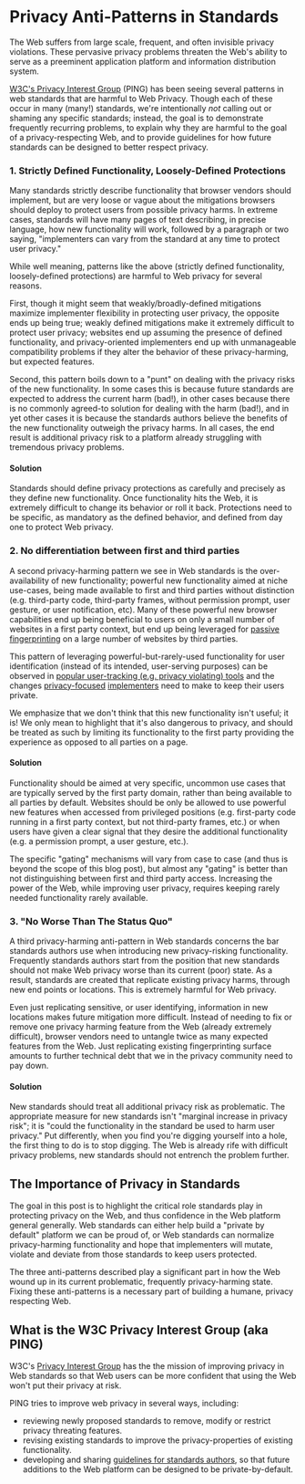 Privacy Anti-Patterns in Standards
===

The Web suffers from large scale, frequent, and often invisible privacy
violations.  These pervasive privacy problems threaten the Web's ability to
serve as a preeminent application platform and information distribution system.

[W3C's Privacy Interest Group](https://www.w3.org/Privacy/IG/) (PING) has been seeing several patterns in web
standards that are harmful to Web Privacy.  Though each of these occur in
many (many!) standards, we're intentionally *not* calling out or shaming any
specific standards; instead, the goal is to
demonstrate frequently recurring problems, to explain why
they are harmful to the goal of a privacy-respecting Web, and to provide
guidelines for how future standards can be designed to better respect privacy.


### 1. Strictly Defined Functionality, Loosely-Defined Protections
Many standards strictly describe functionality that browser vendors should
implement, but are very loose or vague about the mitigations browsers should
deploy to protect users from possible privacy harms. In extreme cases,
standards will have many pages of text describing, in precise language,
how new functionality will work, followed by a paragraph or two saying,
"implementers can vary from the standard at any time to protect user privacy."

While well meaning, patterns like the above (strictly defined functionality,
loosely-defined protections) are harmful to Web privacy for several reasons.

First, though it might seem that weakly/broadly-defined mitigations maximize
implementer flexibility in protecting user privacy, the opposite ends up
being true; weakly defined mitigations make it extremely difficult to protect
user privacy; websites end up assuming the presence of defined functionality,
and privacy-oriented implementers end up with unmanageable compatibility
problems if they alter the behavior of these privacy-harming, but expected
features.

Second, this pattern boils down to a "punt" on dealing with the privacy
risks of the new functionality. In some cases this is because future standards
are expected to address the current harm (bad!), in other cases because
there is no commonly agreed-to solution for dealing with the harm (bad!), and
in yet other cases it is because the standards authors believe the benefits of
the new functionality outweigh the privacy harms.  In all cases, the end
result is additional privacy risk to a platform already struggling
with tremendous privacy problems.

#### Solution
Standards should define privacy protections as carefully and precisely as they
define new functionality.  Once functionality hits the Web, it is extremely
difficult to change its behavior or roll it back.  Protections need to be
specific, as mandatory as the defined behavior, and defined from day one to
protect Web privacy.


### 2. No differentiation between first and third parties
A second privacy-harming pattern we see in Web standards is the
over-availability of new functionality; powerful new functionality aimed at
niche use-cases, being made available to first and third parties without
distinction (e.g. third-party code, third-party frames, without permission
prompt, user gesture, or user notification, etc). Many of these powerful
new browser capabilities end up being beneficial to users on only a small
number of websites in a first party context, but end up being leveraged
for [passive](https://panopticlick.eff.org)
[fingerprinting](https://browserleaks.com) on a large number of websites by
third parties.

This pattern of leveraging powerful-but-rarely-used functionality for
user identification (instead of its intended, user-serving purposes) can
be observed in [popular user-tracking (e.g. privacy violating)
tools](https://github.com/Valve/fingerprintjs2) and the changes
[privacy-focused](https://2019.www.torproject.org/projects/torbrowser/design/)
[implementers](https://github.com/brave/brave-browser/wiki/Deviations-from-Chromium-(features-we-disable-or-remove))
need to make to keep their users private.

We emphasize that we don't think that this new functionality isn't useful;
it is! We only mean to highlight that it's also dangerous to privacy, and
should be treated as such by limiting its functionality to the first party
providing the experience as opposed to all parties on a page.

#### Solution
Functionality should be aimed at very specific, uncommon use cases that are
typically served by the first party domain, rather than being available to
all parties by default. Websites should be only be allowed to use powerful new
features when accessed from privileged positions (e.g. first-party code running
in a first party context, but not third-party frames, etc.) or when users
have given a clear signal that they desire the additional functionality (e.g.
a permission prompt, a user gesture, etc.).

The specific "gating" mechanisms will vary from case to case (and thus is
beyond the scope of this blog post), but almost any "gating" is better than
not distinguishing between first and third party access. Increasing the power
of the Web, while improving user privacy, requires keeping rarely needed
functionality rarely available.

### 3. "No Worse Than The Status Quo"
A third privacy-harming anti-pattern in Web standards concerns the bar
standards authors use when introducing new privacy-risking
functionality. Frequently standards authors start from the position that new
standards should not make Web privacy worse than its current (poor) state.
As a result, standards are created that replicate existing privacy harms,
through new end points or locations. This is extremely harmful for Web privacy.

Even just replicating sensitive, or user identifying, information
in new locations makes future mitigation more difficult.  Instead of needing
to fix or remove one privacy harming feature from the Web (already extremely
difficult), browser vendors need to untangle twice as many expected features
from the Web. Just replicating existing fingerprinting surface amounts to
further technical debt that we in the privacy community need to pay down.

#### Solution
New standards should treat all additional privacy risk as
problematic. The appropriate measure for new standards isn't "marginal
increase in privacy risk"; it is "could the functionality in the standard
be used to harm user privacy." Put differently, when you find you're digging
yourself into a hole, the first thing to do is to stop digging. The Web is
already rife with difficult privacy problems, new standards should not entrench
the problem further.


The Importance of Privacy in Standards
---
The goal in this post is to highlight the critical role standards play in
protecting privacy on the Web, and thus confidence in the Web platform general
generally. Web standards can either help build a "private by default" platform
we can be proud of, or Web standards can normalize privacy-harming
functionality and hope that implementers will mutate, violate and deviate from
those standards to keep users protected.

The three anti-patterns described play a significant part in how
the Web wound up in its current problematic, frequently privacy-harming state.
Fixing these anti-patterns is a necessary part of building a humane, privacy
respecting Web.



What is the W3C Privacy Interest Group (aka PING)
---

W3C's [Privacy Interest Group](https://www.w3.org/Privacy/IG/) has the
the mission of improving privacy in Web standards so that Web users can be
more confident that using the Web won't put their privacy at risk.

PING tries to improve web privacy in several ways, including:

* reviewing newly proposed standards to remove, modify or restrict privacy
  threating features.
* revising existing standards to improve the privacy-properties of existing
  functionality.
* developing and sharing [guidelines for standards authors](https://www.w3.org/TR/security-privacy-questionnaire/),
  so that future additions to the Web platform can be designed to be
  private-by-default.
